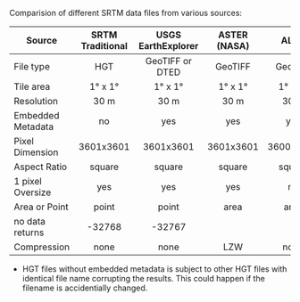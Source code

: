 Comparision of different SRTM data files from various sources:


| Source | SRTM Traditional  | USGS EarthExplorer | ASTER (NASA) | ALOS | OpenTopography | CGIAR |
| ----  |:-----:|:-----:|:------:|:-------:|:------:|:----:|
| File type  |  HGT  |  GeoTIFF or DTED  | GeoTIFF | GeoTIFF | GeoTIFF | GeoTIFF |
| Tile area | 1&deg; x 1&deg; |1&deg; x 1&deg; | 1&deg; x 1&deg; | 1&deg; x 1&deg; | any | 5&deg; x 5&deg; |
| Resolution | 30 m | 30 m | 30 m | 30 m | 90 m | 90 m |
| Embedded Metadata | no | yes | yes | yes | yes | yes |
| Pixel Dimension | 3601x3601 | 3601x3601 | 3601x3601 | 3600x3600 | any | 6000x6000 |
| Aspect Ratio | square | square | square | square | any | square |
| 1 pixel Oversize | yes | yes | yes | no |  | no |
| Area or Point | point | point | area | area | area | area |
| no data returns | -32768 | -32767 | | | 0 |  |
| Compression | none | none | LZW | none | LZW |  |


* HGT files without embedded metadata is subject to other HGT files with identical file name corrupting the results. This could happen if the filename is accidentially changed.

